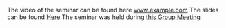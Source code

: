 The video of the seminar can be found here www.example.com
The slides can be found [Here](www.example.com)
The seminar was held during [this Group Meeting](Updates/2024-03-25.md)
